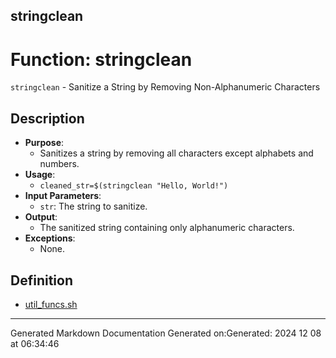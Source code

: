 ## stringclean
# Function: stringclean
`stringclean` - Sanitize a String by Removing Non-Alphanumeric Characters
## Description
- **Purpose**:
  - Sanitizes a string by removing all characters except alphabets and numbers.
- **Usage**: 
  - `cleaned_str=$(stringclean "Hello, World!")`
- **Input Parameters**: 
  - `str`: The string to sanitize.
- **Output**: 
  - The sanitized string containing only alphanumeric characters.
- **Exceptions**: 
  - None.
## Definition
* [util_funcs.sh](/docs/shdoc/bin/shinclude/util_funcs_sh.md)

---
Generated Markdown Documentation
Generated on:Generated: 2024 12 08 at 06:34:46
